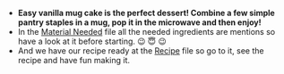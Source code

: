 * **Easy vanilla mug cake is the perfect dessert! Combine a few simple pantry staples in a mug, pop it in the microwave and then enjoy!**
* In the [Material Needed](Material.md) file all the needed ingredients are mentions so have a look at it before starting. :wink: :innocent: :wink:
* And we have our recipe ready at the [Recipe](Recipe.md) file so go to it, see the recipe and have fun making it.
